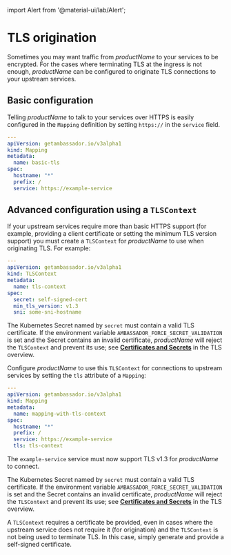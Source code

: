 import Alert from '@material-ui/lab/Alert';

# TLS origination

Sometimes you may want traffic from $productName$ to your services to be encrypted. For the cases where terminating TLS at the ingress is not enough, $productName$ can be configured to originate TLS connections to your upstream services.

## Basic configuration

Telling $productName$ to talk to your services over HTTPS is easily configured in the `Mapping` definition by setting `https://` in the `service` field.

```yaml
---
apiVersion: getambassador.io/v3alpha1
kind: Mapping
metadata:
  name: basic-tls
spec:
  hostname: "*"
  prefix: /
  service: https://example-service
```

## Advanced configuration using a `TLSContext`

If your upstream services require more than basic HTTPS support (for example, providing a client certificate or
setting the minimum TLS version support) you must create a `TLSContext` for $productName$ to use when
originating TLS. For example:

```yaml
---
apiVersion: getambassador.io/v3alpha1
kind: TLSContext
metadata:
  name: tls-context
spec:
  secret: self-signed-cert
  min_tls_version: v1.3
  sni: some-sni-hostname
```

<Alert severity="warning">

  The Kubernetes Secret named by `secret` must contain a valid TLS certificate. If the
  environment variable `AMBASSADOR_FORCE_SECRET_VALIDATION` is set and the Secret contains
  an invalid certificate, $productName$ will reject the `TLSContext` and prevent its use;
  see [**Certificates and Secrets**](../#certificates-and-secrets) in the TLS overview.

</Alert>

Configure $productName$ to use this `TLSContext` for connections to upstream services by setting the `tls` attribute of a `Mapping`:

```yaml
---
apiVersion: getambassador.io/v3alpha1
kind: Mapping
metadata:
  name: mapping-with-tls-context
spec:
  hostname: "*"
  prefix: /
  service: https://example-service
  tls: tls-context
```

The `example-service` service must now support TLS v1.3 for $productName$ to connect.

<Alert severity="warning">

  The Kubernetes Secret named by `secret` must contain a valid TLS certificate. If the
  environment variable `AMBASSADOR_FORCE_SECRET_VALIDATION` is set and the Secret contains
  an invalid certificate, $productName$ will reject the `TLSContext` and prevent its use;
  see [**Certificates and Secrets**](../#certificates-and-secrets) in the TLS overview.

</Alert>

<Alert severity="warning">

  A `TLSContext` requires a certificate be provided, even in cases where the upstream
  service does not require it (for origination) and the `TLSContext` is not being used
  to terminate TLS. In this case, simply generate and provide a self-signed certificate.

</Alert>
